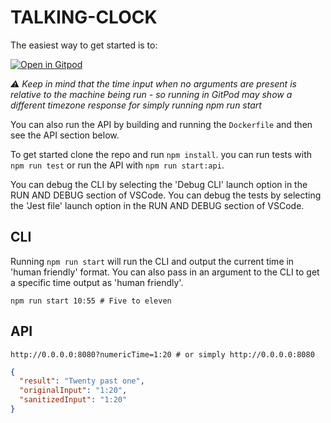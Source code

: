 # TALKING-CLOCK

The easiest way to get started is to:

[![Open in Gitpod](https://gitpod.io/button/open-in-gitpod.svg)](https://tomrandell-talkingclock-kxcfot22qfd.ws-eu61.gitpod.io/)

_:warning: Keep in mind that the time input when no arguments are present is relative to the machine being run - so running in GitPod may show a different timezone response for simply running npm run start_

You can also run the API by building and running the `Dockerfile` and then see the API section below.

To get started clone the repo and run `npm install`.
you can run tests with `npm run test` or run the API with `npm run start:api`.

You can debug the CLI by selecting the 'Debug CLI' launch option in the RUN AND DEBUG section of VSCode.
You can debug the tests by selecting the 'Jest file' launch option in the RUN AND DEBUG section of VSCode.

## CLI

Running `npm run start` will run the CLI and output the current time in 'human friendly' format.
You can also pass in an argument to the CLI to get a specific time output as 'human friendly'.

```shell
npm run start 10:55 # Five to eleven
```

## API

```shell
http://0.0.0.0:8080?numericTime=1:20 # or simply http://0.0.0.0:8080
```

```json
{
  "result": "Twenty past one",
  "originalInput": "1:20",
  "sanitizedInput": "1:20"
}
```
